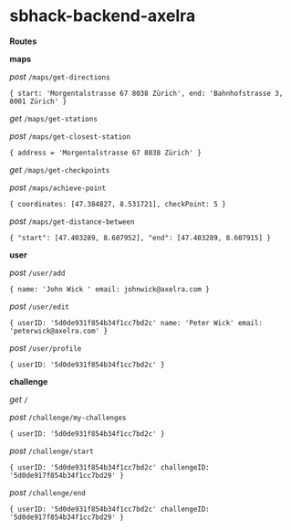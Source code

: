# sbhack-backend-axelra

**Routes**

**maps**

_post_ `/maps/get-directions`

`{
    start: 'Morgentalstrasse 67 8038 Zürich',
    end: 'Bahnhofstrasse 3, 8001 Zürich'
}`

_get_ `/maps/get-stations`

_post_ `/maps/get-closest-station`

`{
    address = 'Morgentalstrasse 67 8038 Zürich'
}`

_get_ `/maps/get-checkpoints`

_post_ `/maps/achieve-point`

`{
    coordinates: [47.384827, 8.531721],
    checkPoint: 5
}`

_post_ `/maps/get-distance-between`

`
{
    "start": [47.403289, 8.607952],
    "end": [47.403289, 8.607915]
}
`

**user**

_post_ `/user/add`

`{
    name: 'John Wick '
    email: johnwick@axelra.com
}`

_post_ `/user/edit`

`{
    userID: '5d0de931f854b34f1cc7bd2c'
    name: 'Peter Wick'
    email: 'peterwick@axelra.com'
}`

_post_ `/user/profile`

`{
    userID: '5d0de931f854b34f1cc7bd2c'
}`

**challenge**

_get_ `/`

_post_ `/challenge/my-challenges`

`{
    userID: '5d0de931f854b34f1cc7bd2c'
}`

_post_ `/challenge/start`

`{
    userID: '5d0de931f854b34f1cc7bd2c'
    challengeID: '5d0de917f854b34f1cc7bd29'
}`

_post_ `/challenge/end`

`{
    userID: '5d0de931f854b34f1cc7bd2c'
    challengeID: '5d0de917f854b34f1cc7bd29'
}`